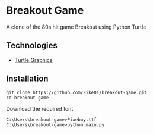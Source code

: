 # Breakout Game
A clone of the 80s hit game Breakout using Python Turtle

## Technologies
- [Turtle Graphics](https://docs.python.org/3/library/turtle.html#module-turtle)

## Installation
```
git clone https://github.com/Zike01/breakout-game.git
cd breakout-game
```
Download the required font
```
C:\Users\breakout-game>Pixeboy.ttf
C:\Users\breakout-game>python main.py
```
